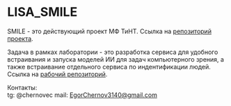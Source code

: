 # LISA_SMILE

SMILE - это действующий проект МФ ТиНТ. Ссылка на [репозиторий проекта](https://gitlab.actcognitive.org/sasha/smile).

Задача в рамках лаборатории - это разработка сервиса для удобного встраивания и запуска моделей ИИ для задач компьютерного зрения, а также встраивание отдельного сервиса по индентификации людей. Ссылка на [рабочий репозиторий](https://gitlab.actcognitive.org/EgorChernov5/lisa_identification/-/tree/dev).

Контакты:\
tg: @chernovec
mail: EgorChernov3140@gmail.com

